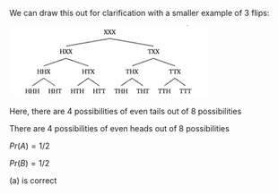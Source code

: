 We can draw this out for clarification with a smaller example of 3 flips:

![alt text](image.png)

Here, there are 4 possibilities of even tails out of 8 possibilities 

There are 4 possibilities of even heads out of 8 possibilities 

$Pr(A)=1/2$

$Pr(B)=1/2$

(a) is correct